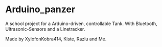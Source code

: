 # Arduino_panzer
A school project for a Arduino-driven, controllable Tank. With Bluetooth, Ultrasonic-Sensors and a Linetracker.

Made by XylofonKobra414, Kiste, Razlu and Me.
